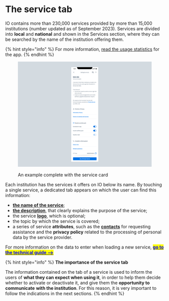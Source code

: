 # The service tab

IO contains more than 230,000 services provided by more than 15,000 institutions (number updated as of September 2023). Services are divided into **local** and **national** and shown in the Services section, where they can be searched by the name of the institution offering them.

{% hint style="info" %} For more information, [read the usage statistics](https://io.italia.it/dashboard) for the app. {% endhint %}

<figure><img src="../../.gitbook/assets/asilonido.png" alt="An example of a complete service card screen on the IO app"><figcaption><p>An example complete with the service card</p></figcaption></figure>

Each institution has the services it offers on IO below its name. By touching a single service, a dedicated tab appears on which the user can find this information:

* [**the name of the service**](name-of-the-service.md);
* [**the description**](descrizione.md), that clearly explains the purpose of the service;
* the service [**logo**](logo.md), which is optional;
* the topic by which the service is covered;
* a series of service **attributes**, such as the [**contacts**](../../appendice/contatti.md) for requesting assistance and the **privacy policy** related to the processing of personal data by the service provider. 

For more information on the data to enter when loading a new service, [<mark style="color:blue;">**go to the technical guide -->**</mark>](https://app.gitbook.com/s/coSKRte21UjDBRWKLtEs/funzionalita/creare-un-servizio/dati-obbligatori) 

{% hint style="info" %} **The importance of the service tab**

The information contained on the tab of a service is used to inform the users of **what they can expect when using it**, in order to help them decide whether to activate or deactivate it, and give them the **opportunity to communicate** **with the institution**. For this reason, it is very important to follow the indications in the next sections. {% endhint %}